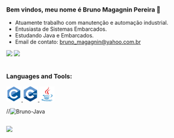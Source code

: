 ### Bem vindos, meu nome é Bruno Magagnin Pereira 👋



- Atuamente trabalho com manutenção e automação industrial.
- Entusiasta de Sistemas Embarcados.
- Estudando Java e Embarcados.
- Email de contato: bruno_magagnin@yahoo.com.br

<div>
  <img height="180em" src="https://github-readme-stats.vercel.app/api?username=brunomagagnin&show_icons=true&theme=dark&include_all_commits=true&count_private=true"/>
  <img height="180em" src="https://github-readme-stats.vercel.app/api/top-langs/?username=brunomagagnin&layout=compact&langs_count=16&theme=dark"/>
</div>
  
<div style="display: inline_block"><br>
  <h3 align="left">Languages and Tools:</h3>
<p align="left"> <a href="https://www.cprogramming.com/" target="_blank" rel="noreferrer"> <img src="https://raw.githubusercontent.com/devicons/devicon/master/icons/c/c-original.svg" alt="c" width="40" height="40"/> </a> <a href="https://www.w3schools.com/cpp/" target="_blank" rel="noreferrer"> <img src="https://raw.githubusercontent.com/devicons/devicon/master/icons/cplusplus/cplusplus-original.svg" alt="cplusplus" width="40" height="40"/> </a> <a href="https://www.java.com" target="_blank" rel="noreferrer"> <img src="https://raw.githubusercontent.com/devicons/devicon/master/icons/java/java-original.svg" alt="java" width="40" height="40"/> </a> </p>
  //<img align="center" alt="Bruno-Java" height="75" width="90" src="https://cdn.jsdelivr.net/gh/devicons/devicon/icons/java/java-original-wordmark.svg">
</div>

  ##
  
<div>
  <a href="https://www.linkedin.com/in/bruno-magagnin-pereira" target="_blank"><img src="https://img.shields.io/badge/LinkedIn-0077B5?style=for-the-badge&logo=linkedin&logoColor=white"></a>
</div>
